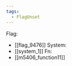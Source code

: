```yaml
---
tags:
  - FlagUnset
---
```

Flag:
- [[flag_9476]]
System:
- [[system_1]]
Fn:
- [[m5406_function11]]
